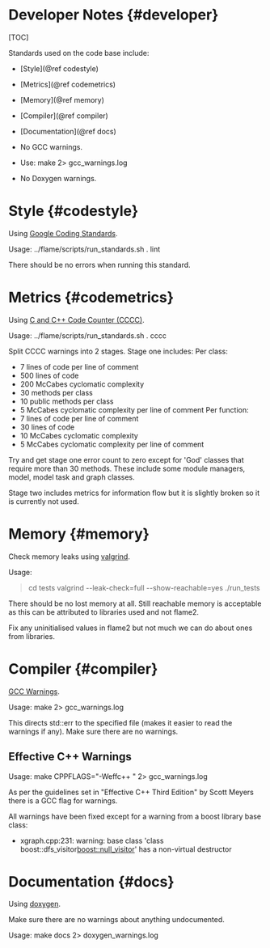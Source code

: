 Developer Notes {#developer}
===============

[TOC]

Standards used on the code base include:
 * [Style](@ref codestyle)
 * [Metrics](@ref codemetrics)
 * [Memory](@ref memory)
 * [Compiler](@ref compiler)
 * [Documentation](@ref docs)
 
 * No GCC warnings.
  * Use: make 2> gcc_warnings.log
 * No Doxygen warnings.

Style {#codestyle}
=====

Using [Google Coding Standards](http://google-styleguide.googlecode.com/svn/trunk/cppguide.xml).

Usage: ../flame/scripts/run_standards.sh . lint

There should be no errors when running this standard.

Metrics {#codemetrics}
=======

Using [C and C++ Code Counter (CCCC)](http://cccc.sourceforge.net/).

Usage: ../flame/scripts/run_standards.sh . cccc

Split CCCC warnings into 2 stages.
Stage one includes:
Per class:
 * 7 lines of code per line of comment
 * 500 lines of code
 * 200 McCabes cyclomatic complexity
 * 30 methods per class
 * 10 public methods per class
 * 5 McCabes cyclomatic complexity per line of comment
Per function:
 * 7 lines of code per line of comment
 * 30 lines of code
 * 10 McCabes cyclomatic complexity
 * 5 McCabes cyclomatic complexity per line of comment
 
Try and get stage one error count to zero except for 'God' classes that require more than 30 methods.
These include some module managers, model, model task and graph classes.

Stage two includes metrics for information flow but it is slightly broken so it is currently not used.

Memory {#memory}
======

Check memory leaks using [valgrind](http://valgrind.org/).

Usage:

>cd tests
>valgrind --leak-check=full --show-reachable=yes ./run_tests

There should be no lost memory at all.
Still reachable memory is acceptable as this can be attributed to libraries used and not flame2.

Fix any uninitialised values in flame2 but not much we can do about ones from libraries.

Compiler {#compiler}
========

[GCC Warnings](http://gcc.gnu.org/onlinedocs/gcc/Warning-Options.html).

Usage: make 2> gcc_warnings.log

This directs std::err to the specified file (makes it easier to read the warnings if any).
Make sure there are no warnings.

Effective C++ Warnings
----------------------

Usage: make CPPFLAGS="-Weffc++ " 2> gcc_warnings.log

As per the guidelines set in "Effective C++ Third Edition" by Scott Meyers there is
a GCC flag for warnings.

All warnings have been fixed except for a warning from a boost library base class:
 * xgraph.cpp:231: warning: base class 'class boost::dfs_visitor<boost::null_visitor>' has a non-virtual destructor

Documentation {#docs}
=============

Using [doxygen](www.doxygen.org/).

Make sure there are no warnings about anything undocumented.

Usage: make docs 2> doxygen_warnings.log
